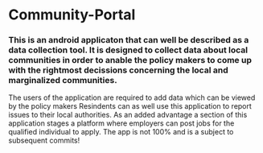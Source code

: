 # Community-Portal
### This is an android applicaton that can well be described as a data collection tool. It is designed to collect data about local communities in order to anable the policy makers to come up with the rightmost decissions concerning the local and marginalized communities. 
The users of the application are required to add data which can be viewed by the policy makers 
Resindents can as well use this application to report issues to their local authorities.
As an added advantage a section of this application stages a platform where employers can post jobs for the qualified individual to apply.
The app is not 100% and is a subject to subsequent commits!

